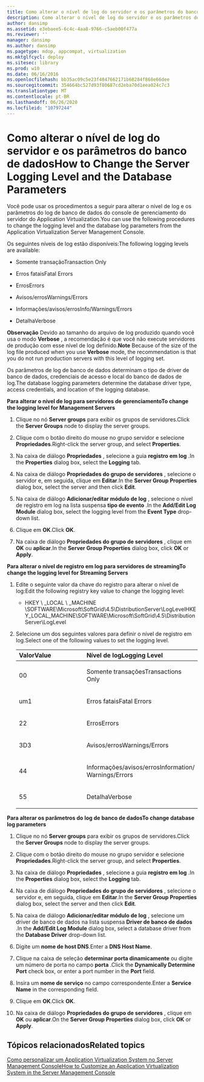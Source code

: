 ```yaml
---
title: Como alterar o nível de log do servidor e os parâmetros do banco de dados
description: Como alterar o nível de log do servidor e os parâmetros do banco de dados
author: dansimp
ms.assetid: e3ebaee5-6c4c-4aa8-9766-c5aeb00f477a
ms.reviewer: ''
manager: dansimp
ms.author: dansimp
ms.pagetype: mdop, appcompat, virtualization
ms.mktglfcycl: deploy
ms.sitesec: library
ms.prod: w10
ms.date: 06/16/2016
ms.openlocfilehash: bb35ac09c5e23f4847662171b68284f868e66dee
ms.sourcegitcommit: 354664bc527d93f80687cd2eba70d1eea024c7c3
ms.translationtype: MT
ms.contentlocale: pt-BR
ms.lasthandoff: 06/26/2020
ms.locfileid: "10797244"
---
```

# <span data-ttu-id="e5cee-103">Como alterar o nível de log do servidor e os parâmetros do banco de dados</span><span class="sxs-lookup"><span data-stu-id="e5cee-103">How to Change the Server Logging Level and the Database Parameters</span></span>


<span data-ttu-id="e5cee-104">Você pode usar os procedimentos a seguir para alterar o nível de log e os parâmetros do log de banco de dados do console de gerenciamento do servidor do Application Virtualization.</span><span class="sxs-lookup"><span data-stu-id="e5cee-104">You can use the following procedures to change the logging level and the database log parameters from the Application Virtualization Server Management Console.</span></span>

<span data-ttu-id="e5cee-105">Os seguintes níveis de log estão disponíveis:</span><span class="sxs-lookup"><span data-stu-id="e5cee-105">The following logging levels are available:</span></span>

-   <span data-ttu-id="e5cee-106">Somente transação</span><span class="sxs-lookup"><span data-stu-id="e5cee-106">Transaction Only</span></span>

-   <span data-ttu-id="e5cee-107">Erros fatais</span><span class="sxs-lookup"><span data-stu-id="e5cee-107">Fatal Errors</span></span>

-   <span data-ttu-id="e5cee-108">Erros</span><span class="sxs-lookup"><span data-stu-id="e5cee-108">Errors</span></span>

-   <span data-ttu-id="e5cee-109">Avisos/erros</span><span class="sxs-lookup"><span data-stu-id="e5cee-109">Warnings/Errors</span></span>

-   <span data-ttu-id="e5cee-110">Informações/avisos/erros</span><span class="sxs-lookup"><span data-stu-id="e5cee-110">Info/Warnings/Errors</span></span>

-   <span data-ttu-id="e5cee-111">Detalha</span><span class="sxs-lookup"><span data-stu-id="e5cee-111">Verbose</span></span>

<span data-ttu-id="e5cee-112">**Observação**  Devido ao tamanho do arquivo de log produzido quando você usa o modo **Verbose** , a recomendação é que você não execute servidores de produção com esse nível de log definido.</span><span class="sxs-lookup"><span data-stu-id="e5cee-112">**Note** Because of the size of the log file produced when you use **Verbose** mode, the recommendation is that you do not run production servers with this level of logging set.</span></span>

 

<span data-ttu-id="e5cee-113">Os parâmetros de log de banco de dados determinam o tipo de driver de banco de dados, credenciais de acesso e local do banco de dados de log.</span><span class="sxs-lookup"><span data-stu-id="e5cee-113">The database logging parameters determine the database driver type, access credentials, and location of the logging database.</span></span>

**<span data-ttu-id="e5cee-114">Para alterar o nível de log para servidores de gerenciamento</span><span class="sxs-lookup"><span data-stu-id="e5cee-114">To change the logging level for Management Servers</span></span>**

1.  <span data-ttu-id="e5cee-115">Clique no nó **Server groups** para exibir os grupos de servidores.</span><span class="sxs-lookup"><span data-stu-id="e5cee-115">Click the **Server Groups** node to display the server groups.</span></span>

2.  <span data-ttu-id="e5cee-116">Clique com o botão direito do mouse no grupo servidor e selecione **Propriedades**.</span><span class="sxs-lookup"><span data-stu-id="e5cee-116">Right-click the server group, and select **Properties**.</span></span>

3.  <span data-ttu-id="e5cee-117">Na caixa de diálogo **Propriedades** , selecione a guia **registro em log** .</span><span class="sxs-lookup"><span data-stu-id="e5cee-117">In the **Properties** dialog box, select the **Logging** tab.</span></span>

4.  <span data-ttu-id="e5cee-118">Na caixa de diálogo **Propriedades do grupo de servidores** , selecione o servidor e, em seguida, clique em **Editar**.</span><span class="sxs-lookup"><span data-stu-id="e5cee-118">In the **Server Group Properties** dialog box, select the server and then click **Edit**.</span></span>

5.  <span data-ttu-id="e5cee-119">Na caixa de diálogo **Adicionar/editar módulo de log** , selecione o nível de registro em log na lista suspensa **tipo de evento** .</span><span class="sxs-lookup"><span data-stu-id="e5cee-119">In the **Add/Edit Log Module** dialog box, select the logging level from the **Event Type** drop-down list.</span></span>

6.  <span data-ttu-id="e5cee-120">Clique em **OK**.</span><span class="sxs-lookup"><span data-stu-id="e5cee-120">Click **OK**.</span></span>

7.  <span data-ttu-id="e5cee-121">Na caixa de diálogo **Propriedades do grupo de servidores** , clique em **OK** ou **aplicar**.</span><span class="sxs-lookup"><span data-stu-id="e5cee-121">In the **Server Group Properties** dialog box, click **OK** or **Apply**.</span></span>

**<span data-ttu-id="e5cee-122">Para alterar o nível de registro em log para servidores de streaming</span><span class="sxs-lookup"><span data-stu-id="e5cee-122">To change the logging level for Streaming Servers</span></span>**

1.  <span data-ttu-id="e5cee-123">Edite o seguinte valor da chave do registro para alterar o nível de log:</span><span class="sxs-lookup"><span data-stu-id="e5cee-123">Edit the following registry key value to change the logging level:</span></span>

    -   <span data-ttu-id="e5cee-124">HKEY \ _LOCAL \ _MACHINE \\SOFTWARE\\Microsoft\\SoftGrid\\4.5\\DistributionServer\\LogLevel</span><span class="sxs-lookup"><span data-stu-id="e5cee-124">HKEY\_LOCAL\_MACHINE\\SOFTWARE\\Microsoft\\SoftGrid\\4.5\\DistributionServer\\LogLevel</span></span>

2.  <span data-ttu-id="e5cee-125">Selecione um dos seguintes valores para definir o nível de registro em log.</span><span class="sxs-lookup"><span data-stu-id="e5cee-125">Select one of the following values to set the logging level.</span></span>

    <table>
    <colgroup>
    <col width="50%" />
    <col width="50%" />
    </colgroup>
    <thead>
    <tr class="header">
    <th align="left"><span data-ttu-id="e5cee-126">Valor</span><span class="sxs-lookup"><span data-stu-id="e5cee-126">Value</span></span></th>
    <th align="left"><span data-ttu-id="e5cee-127">Nível de log</span><span class="sxs-lookup"><span data-stu-id="e5cee-127">Logging Level</span></span></th>
    </tr>
    </thead>
    <tbody>
    <tr class="odd">
    <td align="left"><p><span data-ttu-id="e5cee-128">0</span><span class="sxs-lookup"><span data-stu-id="e5cee-128">0</span></span></p></td>
    <td align="left"><p><span data-ttu-id="e5cee-129">Somente transações</span><span class="sxs-lookup"><span data-stu-id="e5cee-129">Transactions Only</span></span></p></td>
    </tr>
    <tr class="even">
    <td align="left"><p><span data-ttu-id="e5cee-130">um</span><span class="sxs-lookup"><span data-stu-id="e5cee-130">1</span></span></p></td>
    <td align="left"><p><span data-ttu-id="e5cee-131">Erros fatais</span><span class="sxs-lookup"><span data-stu-id="e5cee-131">Fatal Errors</span></span></p></td>
    </tr>
    <tr class="odd">
    <td align="left"><p><span data-ttu-id="e5cee-132">2</span><span class="sxs-lookup"><span data-stu-id="e5cee-132">2</span></span></p></td>
    <td align="left"><p><span data-ttu-id="e5cee-133">Erros</span><span class="sxs-lookup"><span data-stu-id="e5cee-133">Errors</span></span></p></td>
    </tr>
    <tr class="even">
    <td align="left"><p><span data-ttu-id="e5cee-134">3D</span><span class="sxs-lookup"><span data-stu-id="e5cee-134">3</span></span></p></td>
    <td align="left"><p><span data-ttu-id="e5cee-135">Avisos/erros</span><span class="sxs-lookup"><span data-stu-id="e5cee-135">Warnings/Errors</span></span></p></td>
    </tr>
    <tr class="odd">
    <td align="left"><p><span data-ttu-id="e5cee-136">4</span><span class="sxs-lookup"><span data-stu-id="e5cee-136">4</span></span></p></td>
    <td align="left"><p><span data-ttu-id="e5cee-137">Informações/avisos/erros</span><span class="sxs-lookup"><span data-stu-id="e5cee-137">Information/ Warnings/Errors</span></span></p></td>
    </tr>
    <tr class="even">
    <td align="left"><p><span data-ttu-id="e5cee-138">5</span><span class="sxs-lookup"><span data-stu-id="e5cee-138">5</span></span></p></td>
    <td align="left"><p><span data-ttu-id="e5cee-139">Detalha</span><span class="sxs-lookup"><span data-stu-id="e5cee-139">Verbose</span></span></p></td>
    </tr>
    </tbody>
    </table>

     

**<span data-ttu-id="e5cee-140">Para alterar os parâmetros do log de banco de dados</span><span class="sxs-lookup"><span data-stu-id="e5cee-140">To change database log parameters</span></span>**

1.  <span data-ttu-id="e5cee-141">Clique no nó **Server groups** para exibir os grupos de servidores.</span><span class="sxs-lookup"><span data-stu-id="e5cee-141">Click the **Server Groups** node to display the server groups.</span></span>

2.  <span data-ttu-id="e5cee-142">Clique com o botão direito do mouse no grupo servidor e selecione **Propriedades**.</span><span class="sxs-lookup"><span data-stu-id="e5cee-142">Right-click the server group, and select **Properties**.</span></span>

3.  <span data-ttu-id="e5cee-143">Na caixa de diálogo **Propriedades** , selecione a guia **registro em log** .</span><span class="sxs-lookup"><span data-stu-id="e5cee-143">In the **Properties** dialog box, select the **Logging** tab.</span></span>

4.  <span data-ttu-id="e5cee-144">Na caixa de diálogo **Propriedades do grupo de servidores** , selecione o servidor e, em seguida, clique em **Editar**.</span><span class="sxs-lookup"><span data-stu-id="e5cee-144">In the **Server Group Properties** dialog box, select the server and then click **Edit**.</span></span>

5.  <span data-ttu-id="e5cee-145">Na caixa de diálogo **Adicionar/editar módulo de log** , selecione um driver de banco de dados na lista suspensa **Driver de banco de dados** .</span><span class="sxs-lookup"><span data-stu-id="e5cee-145">In the **Add/Edit Log Module** dialog box, select a database driver from the **Database Driver** drop-down list.</span></span>

6.  <span data-ttu-id="e5cee-146">Digite um **nome de host DNS**.</span><span class="sxs-lookup"><span data-stu-id="e5cee-146">Enter a **DNS Host Name**.</span></span>

7.  <span data-ttu-id="e5cee-147">Clique na caixa de seleção **determinar porta dinamicamente** ou digite um número de porta no campo **porta** .</span><span class="sxs-lookup"><span data-stu-id="e5cee-147">Click the **Dynamically Determine Port** check box, or enter a port number in the **Port** field.</span></span>

8.  <span data-ttu-id="e5cee-148">Insira um **nome de serviço** no campo correspondente.</span><span class="sxs-lookup"><span data-stu-id="e5cee-148">Enter a **Service Name** in the corresponding field.</span></span>

9.  <span data-ttu-id="e5cee-149">Clique em **OK**.</span><span class="sxs-lookup"><span data-stu-id="e5cee-149">Click **OK**.</span></span>

10. <span data-ttu-id="e5cee-150">Na caixa de diálogo **Propriedades do grupo de servidores** , clique em **OK** ou **aplicar**.</span><span class="sxs-lookup"><span data-stu-id="e5cee-150">On the **Server Group Properties** dialog box, click **OK** or **Apply**.</span></span>

## <span data-ttu-id="e5cee-151">Tópicos relacionados</span><span class="sxs-lookup"><span data-stu-id="e5cee-151">Related topics</span></span>


[<span data-ttu-id="e5cee-152">Como personalizar um Application Virtualization System no Server Management Console</span><span class="sxs-lookup"><span data-stu-id="e5cee-152">How to Customize an Application Virtualization System in the Server Management Console</span></span>](how-to-customize-an-application-virtualization-system-in-the-server-management-console.md)

 

 






